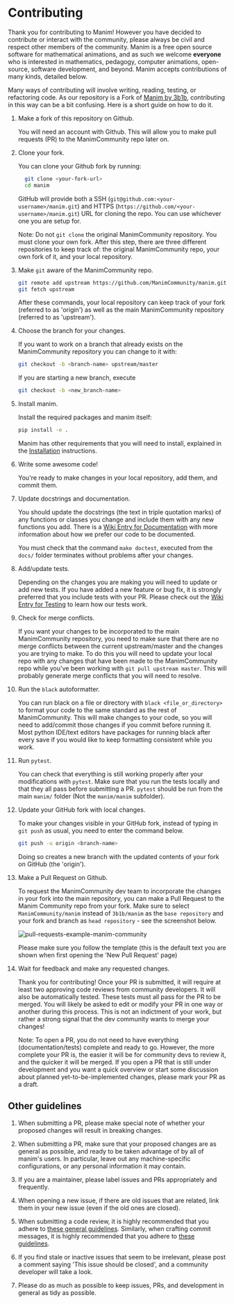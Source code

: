 # Contributing

Thank you for contributing to Manim!  However you have decided to contribute or
interact with the community, please always be civil and respect other members
of the community.  Manim is a free open source software for mathematical
animations, and as such we welcome **everyone** who is interested in
mathematics, pedagogy, computer animations, open-source, software development,
and beyond.  Manim accepts contributions of many kinds, detailed below.

Many ways of contributing will involve writing, reading, testing, or
refactoring code.  As our repository is a Fork of [Manim by
3b1b](https://github.com/3b1b/manim), contributing in this way can be a bit
confusing.  Here is a short guide on how to do it.

1. Make a fork of this repository on Github.

   You will need an account with Github. This will allow you to make pull requests (PR)
   to the ManimCommunity repo later on.

2. Clone your fork.

   You can clone your Github fork by running:
   ```sh
     git clone <your-fork-url>
     cd manim
   ```
   GitHub will provide both a SSH (`git@github.com:<your-username>/manim.git`) and
   HTTPS (`https://github.com/<your-username>/manim.git`) URL for cloning the repo.
   You can use whichever one you are setup for.

   Note: Do not `git clone` the original ManimCommunity repository.  You must
    clone your own fork.  After this step, there are three different
    repositories to keep track of: the original ManimCommunity repo, your own
    fork of it, and your local repository.

3. Make `git` aware of the ManimCommunity repo.

   ```sh
   git remote add upstream https://github.com/ManimCommunity/manim.git
   git fetch upstream
   ```

	After these commands, your local repository can keep track of your fork
    (referred to as 'origin') as well as the main ManimCommunity repository
    (referred to as 'upstream').

4. Choose the branch for your changes.

   If you want to work on a branch that already exists on the ManimCommunity repository
   you can change to it with:
   ```sh
   git checkout -b <branch-name> upstream/master
   ```

   If you are starting a new branch, execute
   ```sh
   git checkout -b <new_branch-name>
   ```
5. Install manim.

   Install the required packages and manim itself:
   ```sh
   pip install -e .
   ```

   Manim has other requirements that you will need to install,
   explained in the [Installation](installation) instructions.


6. Write some awesome code!

   You're ready to make changes in your local repository, add them, and commit
   them.

7. Update docstrings and documentation.

   You should update the docstrings (the text in triple quotation marks) of any functions
   or classes you change and include them with any new functions you add.
   There is a [Wiki Entry for
   Documentation](https://github.com/ManimCommunity/manim/wiki//Documentation-guidelines-(WIP))
   with more information about how we prefer our code to be documented.

   You must check that the command `make doctest`, executed from the `docs/` folder
   terminates without problems after your changes.

8. Add/update tests.

   Depending on the changes you are making you will need to update or add new tests.
   If you have added a new feature or bug fix, it is strongly
   preferred that you include tests with your PR.
   Please check out the [Wiki Entry for Testing](https://github.com/ManimCommunity/manim/wiki/Testing)
   to learn how our tests work.

9. Check for merge conflicts.

   If you want your changes to be incorporated to the main ManimCommunity
   repository, you need to make sure that there are no merge conflicts between
   the current upstream/master and the changes you are trying to make.  To do this
   you will need to update your local repo with any changes that have
   been made to the ManimCommunity repo while you've been working with
   `git pull upstream master`.
   This will probably generate merge conflicts that you will need to resolve.

10. Run the `black` autoformatter.

    You can run black on a file or directory with `black <file_or_directory>` to
    format your code to the same standard as the rest of ManimCommunity.
    This will make changes to your code, so you will need to add/commit those changes
    if you commit before running it. Most python IDE/text editors have packages for
    running black after every save if you would like to keep formatting consistent while
    you work.

11. Run `pytest`.

    You can check that everything is still working properly after your modifications
    with `pytest`. Make sure that you run the tests locally and that they all pass
    before submitting a PR.  `pytest` should be run from the main `manim/`
    folder (Not the `manim/manim` subfolder).

12. Update your GitHub fork with local changes.

    To make your changes visible in your GitHub fork, instead of typing in `git
    push` as usual, you need to enter the command below.

    ```sh
    git push -u origin <branch-name>
    ```

    Doing so creates a new branch with the updated contents of your fork on
    GitHub (the 'origin').

13. Make a Pull Request on Github.

    To request the ManimCommunity dev team to incorporate the changes in your
    fork into the main repository, you can make a Pull Request to the Manim
    Community repo from your fork. Make sure to select `ManimCommunity/manim`
    instead of `3b1b/manim` as the `base repository` and your fork and branch as
    `head repository` - see the screenshot below.

    ![pull-requests-example-manim-community](./_static/pull-requests.PNG)

	  Please make sure you follow the template (this is the default
    text you are shown when first opening the 'New Pull Request' page)

14. Wait for feedback and make any requested changes.

    Thank you for contributing! Once your PR is submitted, it will require at least
    two approving code reviews from community developers. It will also be automatically
    tested. These tests must all pass for the PR to be merged.
    You will likely be asked to edit or modify your PR in one way or
    another during this process.  This is not an indictment of your work, but
    rather a strong signal that the dev community wants to merge your changes!

    Note: To open a PR, you do not need to have everything
    (documentation/tests) complete and ready to go.  However, the more complete
    your PR is, the easier it will be for community devs to review it, and the
    quicker it will be merged.  If you open a PR that is still under development
    and you want a quick overview or start some discussion about planned
    yet-to-be-implemented changes, please mark your PR as a draft.


## Other guidelines

1. When submitting a PR, please make special note of whether your proposed
   changes will result in breaking changes.

2. When submitting a PR, make sure that your proposed changes are as general as
   possible, and ready to be taken advantage of by all of manim's users.  In
   particular, leave out any machine-specific configurations, or any personal
   information it may contain.

3. If you are a maintainer, please label issues and PRs appropriately and
   frequently.

4. When opening a new issue, if there are old issues that are related, link
   them in your new issue (even if the old ones are closed).

5. When submitting a code review, it is highly recommended that you adhere to
   [these general guidelines](https://conventionalcomments.org/).  Similarly,
   when crafting commit messages, it is highly recommended that you adhere to
   [these guidelines](https://www.conventionalcommits.org/en/v1.0.0/).

6. If you find stale or inactive issues that seem to be irrelevant, please post
   a comment saying 'This issue should be closed', and a community developer
   will take a look.

7. Please do as much as possible to keep issues, PRs, and development in
   general as tidy as possible.
